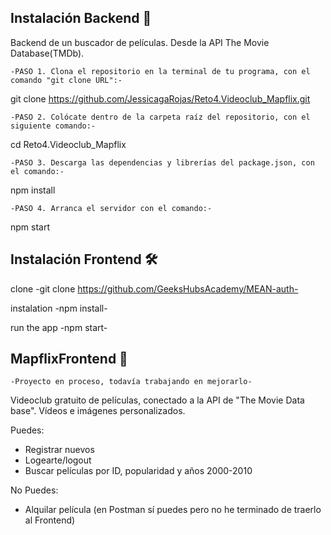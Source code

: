
## Instalación Backend 🔧

Backend de un buscador de películas. Desde la API The Movie Database(TMDb).

    -PASO 1. Clona el repositorio en la terminal de tu programa, con el comando "git clone URL":-

git clone https://github.com/JessicagaRojas/Reto4.Videoclub_Mapflix.git

    -PASO 2. Colócate dentro de la carpeta raíz del repositorio, con el siguiente comando:-

cd Reto4.Videoclub_Mapflix

    -PASO 3. Descarga las dependencias y librerías del package.json, con el comando:-

npm install

    -PASO 4. Arranca el servidor con el comando:-

npm start


## Instalación Frontend 🛠️

clone
    -git clone https://github.com/GeeksHubsAcademy/MEAN-auth-

instalation
    -npm install-

run the app
    -npm start-


## MapflixFrontend 📌

    -Proyecto en proceso, todavía trabajando en mejorarlo-
 Videoclub gratuito de películas, conectado a la API de "The Movie Data base".
 Vídeos e imágenes personalizados.

 Puedes:
 * Registrar nuevos 
 * Logearte/logout
 * Buscar películas por ID, popularidad y años 2000-2010


 No Puedes:  
 * Alquilar película (en Postman sí puedes pero no he terminado de traerlo al Frontend)
